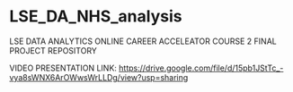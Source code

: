 # LSE_DA_NHS_analysis

LSE DATA ANALYTICS ONLINE CAREER ACCELEATOR COURSE 2 FINAL PROJECT REPOSITORY

VIDEO PRESENTATION LINK:
https://drive.google.com/file/d/15pb1JStTc_-vya8sWNX6ArOWwsWrLLDg/view?usp=sharing 
